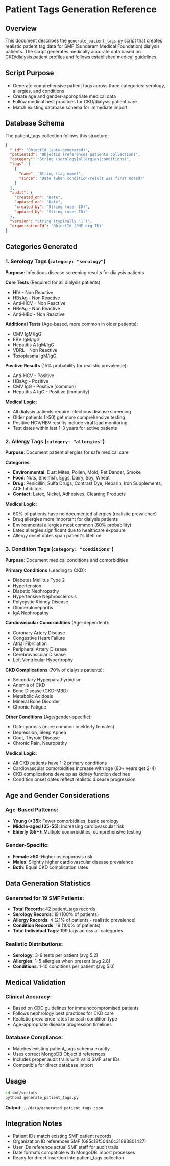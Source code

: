 # Patient Tags Generation Reference

## Overview
This document describes the `generate_patient_tags.py` script that creates realistic patient tag data for SMF (Sundaram Medical Foundation) dialysis patients. The script generates medically accurate data based on CKD/dialysis patient profiles and follows established medical guidelines.

## Script Purpose
- Generate comprehensive patient tags across three categories: serology, allergies, and conditions
- Create age and gender-appropriate medical data
- Follow medical best practices for CKD/dialysis patient care
- Match existing database schema for immediate import

## Database Schema
The patient_tags collection follows this structure:
```json
{
  "_id": "ObjectId (auto-generated)",
  "patientId": "ObjectId (references patients collection)",
  "category": "String (serology|allergies|conditions)", 
  "tags": [
    {
      "name": "String (tag name)",
      "since": "Date (when condition/result was first noted)"
    }
  ],
  "audit": {
    "created_on": "Date",
    "updated_on": "Date", 
    "created_by": "String (user ID)",
    "updated_by": "String (user ID)"
  },
  "version": "String (typically '1')",
  "organizationId": "ObjectId (SMF org ID)"
}
```

## Categories Generated

### 1. Serology Tags (`category: "serology"`)
**Purpose**: Infectious disease screening results for dialysis patients

**Core Tests** (Required for all dialysis patients):
- HIV - Non Reactive
- HBsAg - Non Reactive  
- Anti-HCV - Non Reactive
- HBeAg - Non Reactive
- Anti-HBc - Non Reactive

**Additional Tests** (Age-based, more common in older patients):
- CMV IgM/IgG
- EBV IgM/IgG  
- Hepatitis A IgM/IgG
- VDRL - Non Reactive
- Toxoplasma IgM/IgG

**Positive Results** (15% probability for realistic prevalence):
- Anti-HCV - Positive
- HBsAg - Positive
- CMV IgG - Positive (common)
- Hepatitis A IgG - Positive (immunity)

**Medical Logic**:
- All dialysis patients require infectious disease screening
- Older patients (>50) get more comprehensive testing
- Positive HCV/HBV results include viral load monitoring
- Test dates within last 1-3 years for active patients

### 2. Allergy Tags (`category: "allergies"`)
**Purpose**: Document patient allergies for safe medical care

**Categories**:
- **Environmental**: Dust Mites, Pollen, Mold, Pet Dander, Smoke
- **Food**: Nuts, Shellfish, Eggs, Dairy, Soy, Wheat  
- **Drug**: Penicillin, Sulfa Drugs, Contrast Dye, Heparin, Iron Supplements, ACE Inhibitors
- **Contact**: Latex, Nickel, Adhesives, Cleaning Products

**Medical Logic**:
- 60% of patients have no documented allergies (realistic prevalence)
- Drug allergies more important for dialysis patients
- Environmental allergies most common (60% probability)
- Latex allergies significant due to healthcare exposure
- Allergy onset dates span patient's lifetime

### 3. Condition Tags (`category: "conditions"`)
**Purpose**: Document medical conditions and comorbidities

**Primary Conditions** (Leading to CKD):
- Diabetes Mellitus Type 2
- Hypertension  
- Diabetic Nephropathy
- Hypertensive Nephrosclerosis
- Polycystic Kidney Disease
- Glomerulonephritis
- IgA Nephropathy

**Cardiovascular Comorbidities** (Age-dependent):
- Coronary Artery Disease
- Congestive Heart Failure
- Atrial Fibrillation
- Peripheral Artery Disease
- Cerebrovascular Disease
- Left Ventricular Hypertrophy

**CKD Complications** (70% of dialysis patients):
- Secondary Hyperparathyroidism
- Anemia of CKD
- Bone Disease (CKD-MBD)
- Metabolic Acidosis
- Mineral Bone Disorder
- Chronic Fatigue

**Other Conditions** (Age/gender-specific):
- Osteoporosis (more common in elderly females)
- Depression, Sleep Apnea
- Gout, Thyroid Disease
- Chronic Pain, Neuropathy

**Medical Logic**:
- All CKD patients have 1-2 primary conditions
- Cardiovascular comorbidities increase with age (60+ years get 2-4)
- CKD complications develop as kidney function declines
- Condition onset dates reflect realistic disease progression

## Age and Gender Considerations

### Age-Based Patterns:
- **Young (<35)**: Fewer comorbidities, basic serology
- **Middle-aged (35-55)**: Increasing cardiovascular risk
- **Elderly (55+)**: Multiple comorbidities, comprehensive testing

### Gender-Specific:
- **Female >50**: Higher osteoporosis risk
- **Males**: Slightly higher cardiovascular disease prevalence
- **Both**: Equal CKD complication rates

## Data Generation Statistics

### Generated for 19 SMF Patients:
- **Total Records**: 42 patient_tags records
- **Serology Records**: 19 (100% of patients)
- **Allergy Records**: 4 (21% of patients - realistic prevalence)
- **Condition Records**: 19 (100% of patients)
- **Total Individual Tags**: 199 tags across all categories

### Realistic Distributions:
- **Serology**: 3-9 tests per patient (avg 5.2)
- **Allergies**: 1-5 allergies when present (avg 2.8)
- **Conditions**: 1-10 conditions per patient (avg 5.0)

## Medical Validation

### Clinical Accuracy:
- Based on CDC guidelines for immunocompromised patients
- Follows nephrology best practices for CKD care
- Realistic prevalence rates for each condition type
- Age-appropriate disease progression timelines

### Database Compliance:
- Matches existing patient_tags schema exactly
- Uses correct MongoDB ObjectId references
- Includes proper audit trails with valid SMF user IDs
- Compatible for direct database import

## Usage
```bash
cd smf/scripts
python3 generate_patient_tags.py
```

**Output**: `../data/generated_patient_tags.json`

## Integration Notes
- Patient IDs match existing SMF patient records
- Organization ID references SMF (685c18f504a6c31893801427)
- User IDs reference actual SMF staff for audit trails
- Date formats compatible with MongoDB import processes
- Ready for direct insertion into patient_tags collection 